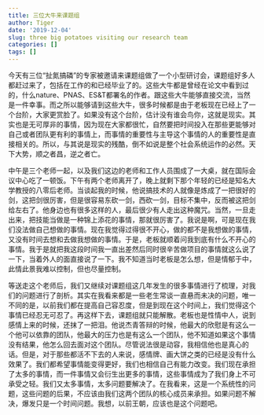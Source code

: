 ```yaml
---
title: 三位大牛来课题组
author: Tiger
date: '2019-12-04'
slug: three big potatoes visiting our research team
categories: []
tags: []
---
```


今天有三位“扯氮搞磷”的专家被邀请来课题组做了一个小型研讨会，课题组好多人都赶过来了，包括在工作的和已经毕业了的。这些大牛都是曾经在论文中看到过的，什么nature、PNAS、ES&T都署名的作者。跟这些大牛能够直接交流，当然是一件幸事。而之所以能够请到这些大牛，很多时候都是由于老板现在已经上了一个台阶，大家更赏脸了。如果没有这个台阶，估计没有谁会鸟你，这就是现实。其实也是无可厚非的事情，因为现在大家都很忙，自然要把时间投入在那些更能够对自己或者团队更有利的事情上，而事情的重要性与主导这个事情的人的重要性是直接相关的。所以，与其说是现实的残酷，倒不如说是整个社会系统运作的必然。天下大势，顺之者昌，逆之者亡。

中午是三个老师一起，以及我们这边的老师和工作人员围成了一大桌，就在国际会议中心吃了一顿饭。下午有两个老师离开了，晚上就剩下那个年轻的已经是知名大学教授的八零后老师。当谈起我的时候，他说搞技术的人就像是炼成了一把很好的剑，这把剑很厉害，但是很容易东砍一剑，西砍一剑，目标不集中，反而被这把剑给左右了。他身边也有很多这样的人，最后很少有人走出这种魔咒。当然，一旦走出来，把技能当做是一种锦上添花的事情，那就很厉害了。我说是啊，可是现在我们没法做自己想做的事情。现在我觉得过得很不开心，做的都不是我想做的事情，又没有时间去想和去做我想做的事情。于是，老板就顺着问我到底有什么不开心的事情。我于是就把我这段时间我一直出差然后同时很辛苦做项目的事情就这么说了一下，当着外人的面直接说了一下。我不知道当时老板是怎么想，但是情郁于中，此情此景我难以控制，但也尽量控制。

等送走这个老师后，我们又继续对课题组这几年发生的很多事情进行了梳理，对我们的问题进行了剖析。其实在我看来都是一些老生常谈一直悬而未决的问题，唯一不同的是，以前我们都在提高自己容忍度，但是到现在这个时间上，我们觉得这个事情已经忍无可忍了。再这样下去，课题组就只能解散。老板也是性情中人，说到感情上来的时候，还抹了一把泪。他说杰青答辩的时候，他最大的欣慰是有这么一个他可以依靠的团队，他最大的压力也是有这么一个团队，他不知道如果这个事情没有结果，他怎么回去面对这个团队。尽管说法很是动容，我相信他也是真心的话。但是，对于那些都活不下去的人来说，感情牌、画大饼之类的已经是没有什么效果了。我们都希望事情能变得更好，我们也相信自己有能力改变。我们现在承担了太多的事情，而一件事情又会衍生出更多的事情，这些事情成为了我们身上不可承受之轻。我们又太多事情，太多问题要解决了。在我看来，这是一个系统性的问题，这些问题的后果，不应该由我们这两个团队的核心成员来承担。如果问题不解决，爆发只是一个时间问题。我想，以前王朝，应该也是这个问题吧。

